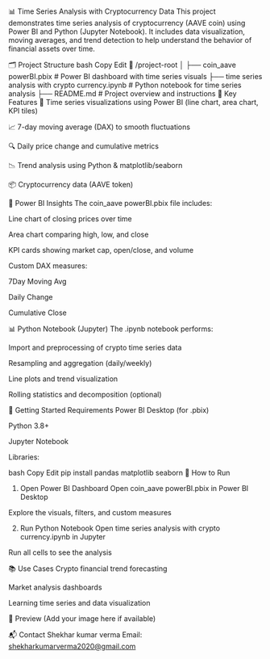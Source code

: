 📊 Time Series Analysis with Cryptocurrency Data
This project demonstrates time series analysis of cryptocurrency (AAVE coin) using Power BI and Python (Jupyter Notebook). It includes data visualization, moving averages, and trend detection to help understand the behavior of financial assets over time.

🗂 Project Structure
bash
Copy
Edit
📁 /project-root
│
├── coin_aave powerBI.pbix          # Power BI dashboard with time series visuals
├── time series analysis with crypto currency.ipynb  # Python notebook for time series analysis
├── README.md                       # Project overview and instructions
🧠 Key Features
📅 Time series visualizations using Power BI (line chart, area chart, KPI tiles)

📈 7-day moving average (DAX) to smooth fluctuations

🔍 Daily price change and cumulative metrics

📉 Trend analysis using Python & matplotlib/seaborn

📦 Cryptocurrency data (AAVE token)

📁 Power BI Insights
The coin_aave powerBI.pbix file includes:

Line chart of closing prices over time

Area chart comparing high, low, and close

KPI cards showing market cap, open/close, and volume

Custom DAX measures:

7Day Moving Avg

Daily Change

Cumulative Close

📊 Python Notebook (Jupyter)
The .ipynb notebook performs:

Import and preprocessing of crypto time series data

Resampling and aggregation (daily/weekly)

Line plots and trend visualization

Rolling statistics and decomposition (optional)

🚀 Getting Started
Requirements
Power BI Desktop (for .pbix)

Python 3.8+

Jupyter Notebook

Libraries:

bash
Copy
Edit
pip install pandas matplotlib seaborn
📌 How to Run
1. Open Power BI Dashboard
Open coin_aave powerBI.pbix in Power BI Desktop

Explore the visuals, filters, and custom measures

2. Run Python Notebook
Open time series analysis with crypto currency.ipynb in Jupyter

Run all cells to see the analysis

📚 Use Cases
Crypto financial trend forecasting

Market analysis dashboards

Learning time series and data visualization

📸 Preview
(Add your image here if available)

📬 Contact
Shekhar kumar verma
Email: shekharkumarverma2020@gmail.com
